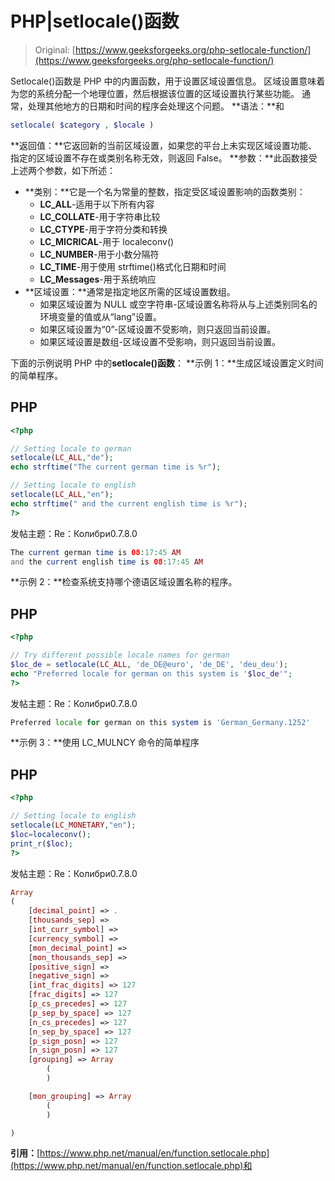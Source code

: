 # PHP|setlocale()函数

> Original: [https://www.geeksforgeeks.org/php-setlocale-function/](https://www.geeksforgeeks.org/php-setlocale-function/)

Setlocale()函数是 PHP 中的内置函数，用于设置区域设置信息。 区域设置意味着为您的系统分配一个地理位置，然后根据该位置的区域设置执行某些功能。 通常，处理其他地方的日期和时间的程序会处理这个问题。
**语法：**和

```php
setlocale( $category , $locale )
```

**返回值：**它返回新的当前区域设置，如果您的平台上未实现区域设置功能、指定的区域设置不存在或类别名称无效，则返回 False。
**参数：**此函数接受上述两个参数，如下所述：

*   **类别：**它是一个名为常量的整数，指定受区域设置影响的函数类别：
    *   **LC_ALL**-适用于以下所有内容
    *   **LC_COLLATE**-用于字符串比较
    *   **LC_CTYPE**-用于字符分类和转换
    *   **LC_MICRICAL**-用于 localeconv()
    *   **LC_NUMBER**-用于小数分隔符
    *   **LC_TIME**-用于使用 strftime()格式化日期和时间
    *   **LC_Messages**-用于系统响应
*   **区域设置：**通常是指定地区所需的区域设置数组。
    *   如果区域设置为 NULL 或空字符串-区域设置名称将从与上述类别同名的环境变量的值或从“lang”设置。
    *   如果区域设置为“0”-区域设置不受影响，则只返回当前设置。
    *   如果区域设置是数组-区域设置不受影响，则只返回当前设置。

下面的示例说明 PHP 中的**setlocale()函数**：
**示例 1：**生成区域设置定义时间的简单程序。

## PHP

```php
<?php

// Setting locale to german
setlocale(LC_ALL,"de");
echo strftime("The current german time is %r");

// Setting locale to english
setlocale(LC_ALL,"en");
echo strftime(" and the current english time is %r");
?>
```

发帖主题：Re：Колибри0.7.8.0

```php
The current german time is 08:17:45 AM 
and the current english time is 08:17:45 AM
```

**示例 2：**检查系统支持哪个德语区域设置名称的程序。

## PHP

```php
<?php

// Try different possible locale names for german
$loc_de = setlocale(LC_ALL, 'de_DE@euro', 'de_DE', 'deu_deu');
echo "Preferred locale for german on this system is '$loc_de'";
?>
```

发帖主题：Re：Колибри0.7.8.0

```php
Preferred locale for german on this system is 'German_Germany.1252'
```

**示例 3：**使用 LC_MULNCY 命令的简单程序

## PHP

```php
<?php

// Setting locale to english
setlocale(LC_MONETARY,"en");
$loc=localeconv();
print_r($loc);
?>
```

发帖主题：Re：Колибри0.7.8.0

```php
Array
(
    [decimal_point] => .
    [thousands_sep] => 
    [int_curr_symbol] => 
    [currency_symbol] => 
    [mon_decimal_point] => 
    [mon_thousands_sep] => 
    [positive_sign] => 
    [negative_sign] => 
    [int_frac_digits] => 127
    [frac_digits] => 127
    [p_cs_precedes] => 127
    [p_sep_by_space] => 127
    [n_cs_precedes] => 127
    [n_sep_by_space] => 127
    [p_sign_posn] => 127
    [n_sign_posn] => 127
    [grouping] => Array
        (
        )

    [mon_grouping] => Array
        (
        )

)
```

**引用：**[https://www.php.net/manual/en/function.setlocale.php](https://www.php.net/manual/en/function.setlocale.php)和